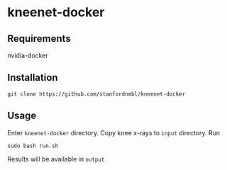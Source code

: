 # kneenet-docker

## Requirements

nvidia-docker

## Installation

    git clone https://github.com/stanfordnmbl/kneenet-docker
    
## Usage

Enter `kneenet-docker` directory. Copy knee x-rays to `input` directory.
Run

    sudo bash run.sh
    
Results will be available in `output`
